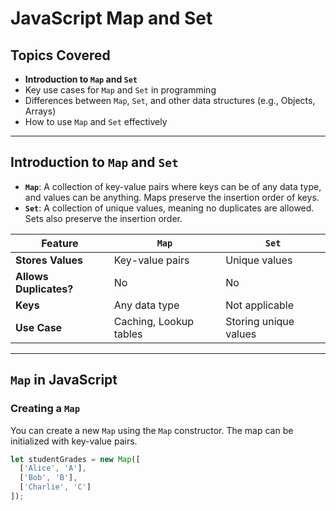 # JavaScript Map and Set

## Topics Covered
- **Introduction to `Map` and `Set`**
- Key use cases for `Map` and `Set` in programming
- Differences between `Map`, `Set`, and other data structures (e.g., Objects, Arrays)
- How to use `Map` and `Set` effectively

---

## Introduction to `Map` and `Set`

- **`Map`**: A collection of key-value pairs where keys can be of any data type, and values can be anything. Maps preserve the insertion order of keys.
- **`Set`**: A collection of unique values, meaning no duplicates are allowed. Sets also preserve the insertion order.

| Feature            | `Map`                     | `Set`                    |
|--------------------|---------------------------|--------------------------|
| **Stores Values**  | Key-value pairs           | Unique values            |
| **Allows Duplicates?** | No                      | No                       |
| **Keys**           | Any data type             | Not applicable           |
| **Use Case**       | Caching, Lookup tables    | Storing unique values    |

---

## `Map` in JavaScript

### Creating a `Map`

You can create a new `Map` using the `Map` constructor. The map can be initialized with key-value pairs.

```javascript
let studentGrades = new Map([
  ['Alice', 'A'],
  ['Bob', 'B'],
  ['Charlie', 'C']
]);
